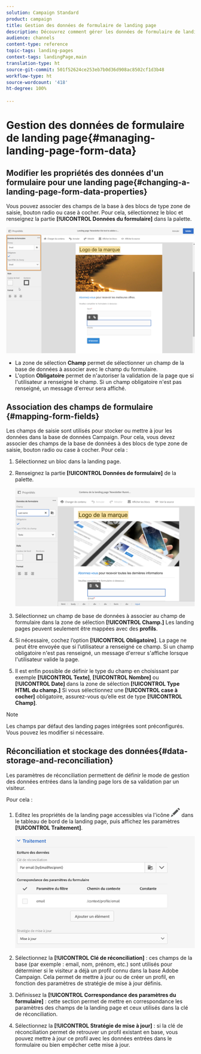 ```yaml
---
solution: Campaign Standard
product: campaign
title: Gestion des données de formulaire de landing page
description: Découvrez comment gérer les données de formulaire de landing page.
audience: channels
content-type: reference
topic-tags: landing-pages
context-tags: landingPage,main
translation-type: ht
source-git-commit: 501f52624ce253eb7b0d36d908ac8502cf1d3b48
workflow-type: ht
source-wordcount: '418'
ht-degree: 100%

---
```



# Gestion des données de formulaire de landing page{#managing-landing-page-form-data}

## Modifier les propriétés des données d&#39;un formulaire pour une landing page{#changing-a-landing-page-form-data-properties}

Vous pouvez associer des champs de la base à des blocs de type zone de saisie, bouton radio ou case à cocher. Pour cela, sélectionnez le bloc et renseignez la partie **[!UICONTROL Données du formulaire]** dans la palette.

![](assets/delivery_content_9.png)

* La zone de sélection **Champ** permet de sélectionner un champ de la base de données à associer avec le champ du formulaire.
* L&#39;option **Obligatoire** permet de n&#39;autoriser la validation de la page que si l&#39;utilisateur a renseigné le champ. Si un champ obligatoire n&#39;est pas renseigné, un message d&#39;erreur sera affiché.

## Association des champs de formulaire     {#mapping-form-fields}

Les champs de saisie sont utilisés pour stocker ou mettre à jour les données dans la base de données Campaign. Pour cela, vous devez associer des champs de la base de données à des blocs de type zone de saisie, bouton radio ou case à cocher. Pour cela :

1. Sélectionnez un bloc dans la landing page.
1. Renseignez la partie **[!UICONTROL Données de formulaire]** de la palette.

   ![](assets/editing_lp_content_4.png)

1. Sélectionnez un champ de base de données à associer au champ de formulaire dans la zone de sélection **[!UICONTROL Champ.]** Les landing pages peuvent seulement être mappées avec des **profils**.

1. Si nécessaire, cochez l’option **[!UICONTROL Obligatoire]**. La page ne peut être envoyée que si l’utilisateur a renseigné ce champ. Si un champ obligatoire n&#39;est pas renseigné, un message d&#39;erreur s&#39;affiche lorsque l&#39;utilisateur valide la page.

1. Il est enfin possible de définir le type du champ en choisissant par exemple **[!UICONTROL Texte]**, **[!UICONTROL Nombre]** ou **[!UICONTROL Date]** dans la zone de sélection **[!UICONTROL Type HTML du champ.]**
Si vous sélectionnez une **[!UICONTROL case à cocher]** obligatoire, assurez-vous qu’elle est de type **[!UICONTROL Champ]**.

>[!NOTE]
>
>Les champs par défaut des landing pages intégrées sont préconfigurés. Vous pouvez les modifier si nécessaire.

## Réconciliation et stockage des données{#data-storage-and-reconciliation}

Les paramètres de réconciliation permettent de définir le mode de gestion des données entrées dans la landing page lors de sa validation par un visiteur.

Pour cela :

1. Editez les propriétés de la landing page accessibles via l&#39;icône ![](assets/edit_darkgrey-24px.png) dans le tableau de bord de la landing page, puis affichez les paramètres **[!UICONTROL Traitement]**.

   ![](assets/lp_parameters_4.png)

1. Sélectionnez la **[!UICONTROL Clé de réconciliation]** : ces champs de la base (par exemple : email, nom, prénom, etc.) sont utilisés pour déterminer si le visiteur a déjà un profil connu dans la base Adobe Campaign. Cela permet de mettre à jour ou de créer un profil, en fonction des paramètres de stratégie de mise à jour définis.
1. Définissez la **[!UICONTROL Correspondance des paramètres du formulaire]** : cette section permet de mettre en correspondance les paramètres des champs de la landing page et ceux utilisés dans la clé de réconciliation.
1. Sélectionnez la **[!UICONTROL Stratégie de mise à jour]** : si la clé de réconciliation permet de retrouver un profil existant en base, vous pouvez mettre à jour ce profil avec les données entrées dans le formulaire ou bien empêcher cette mise à jour.
